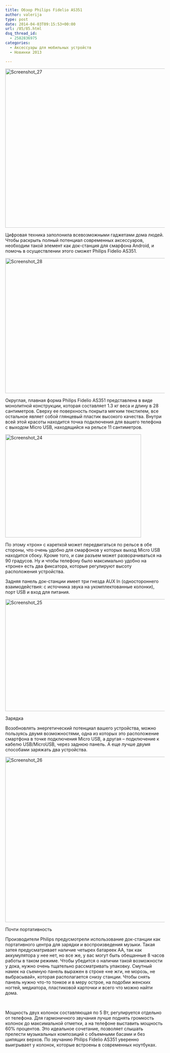 ```yaml
---
title: Обзор Philips Fidelio AS351
author: valerija
type: post
date: 2014-04-03T09:15:53+00:00
url: /85/85.html
dsq_thread_id:
  - 2582836975
categories:
  - Аксессуары для мобильных устройств
  - Новинки 2013

---
```

<img class="alignnone size-full wp-image-89" alt="Screenshot_27" src="http://csmagazine.com/wp-content/uploads/2014/04/Screenshot_27.jpg" width="628" height="503" srcset="http://csmagazine.com/wp-content/uploads/2014/04/Screenshot_27.jpg 628w, http://csmagazine.com/wp-content/uploads/2014/04/Screenshot_27-300x240.jpg 300w" sizes="(max-width: 628px) 100vw, 628px" />

Цифровая техника заполонила всевозможными гаджетами дома людей. Чтобы раскрыть полный потенциал современных аксессуаров, необходим такой элемент как док-станция для смарфона Android, и помочь в осуществлении этого сможет Philips Fidelio AS351.<!--more-->

<!--more-->

[<img class="alignnone size-full wp-image-90" alt="Screenshot_28" src="http://csmagazine.com/wp-content/uploads/2014/04/Screenshot_28.jpg" width="610" height="427" srcset="http://csmagazine.com/wp-content/uploads/2014/04/Screenshot_28.jpg 610w, http://csmagazine.com/wp-content/uploads/2014/04/Screenshot_28-300x210.jpg 300w" sizes="(max-width: 610px) 100vw, 610px" />][1]

Округлая, плавная форма Philips Fidelio AS351 представлена в виде монолитной конструкции, которая составляет 1.3 кг веса и длину в 28 сантиметров. Сверху ее поверхность покрыта мягким текстилем, все остальное являет собой глянцевый пластик высокого качества. Внутри всей этой красоты находится точка подключения для вашего телефона с выходом Micro USB, находящийся на рельсе 11 сантиметров.

[<img class="alignnone size-full wp-image-86" alt="Screenshot_24" src="http://csmagazine.com/wp-content/uploads/2014/04/Screenshot_24.jpg" width="429" height="326" srcset="http://csmagazine.com/wp-content/uploads/2014/04/Screenshot_24.jpg 429w, http://csmagazine.com/wp-content/uploads/2014/04/Screenshot_24-300x227.jpg 300w" sizes="(max-width: 429px) 100vw, 429px" />][2]

По этому «трон» с кареткой может передвигаться по рельсе в обе стороны, что очень удобно для смарфонов у которых выход Micro USB находится сбоку. Кроме того, и сам разъем может разворачиваться на 90 градусов. Ну и чтобы телефону было максимально удобно на «троне» есть два фиксатора, которые регулируют высоту расположения устройства.
  
Задняя панель док-станции имеет три гнезда AUX In (одностороннего взаимодействия: с источника звука на укомплектованные колонки), порт USB и вход для питания.

[<img class="alignnone size-full wp-image-87" alt="Screenshot_25" src="http://csmagazine.com/wp-content/uploads/2014/04/Screenshot_25.jpg" width="579" height="354" srcset="http://csmagazine.com/wp-content/uploads/2014/04/Screenshot_25.jpg 579w, http://csmagazine.com/wp-content/uploads/2014/04/Screenshot_25-300x183.jpg 300w" sizes="(max-width: 579px) 100vw, 579px" />][3]

Зарядка

Возобновлять энергетический потенциал вашего устройства, можно пользуясь двумя возможностями, одна из которых это расположение смартфона в точке подключения Micro USB, а другая – подключение к кабелю USB/MicroUSB, через заднюю панель. А еще лучше двумя способами заряжать два устройства.

[<img class="alignnone size-full wp-image-88" alt="Screenshot_26" src="http://csmagazine.com/wp-content/uploads/2014/04/Screenshot_26.jpg" width="576" height="523" srcset="http://csmagazine.com/wp-content/uploads/2014/04/Screenshot_26.jpg 576w, http://csmagazine.com/wp-content/uploads/2014/04/Screenshot_26-300x272.jpg 300w" sizes="(max-width: 576px) 100vw, 576px" />][4]

Почти портативность

Производители Philips предусмотрели использование док-станции как портативного центра для зарядки и воспроизведения музыки. Такая затея предусматривает наличие четырех батареек АА, так как аккумулятора у нее нет, но все же, у вас могут быть обещанные 8 часов работы в таком режиме. Чтобы убедится о наличии такой возможности у дока, нужно очень тщательно рассматривать упаковку. Смутный намек на съемную панель выражен в строке «не жги, не морозь, не выбрасывай», которая располагается снизу станции. Чтобы снять панель нужно что-то тонкое и в меру острое, на подобии женских ногтей, медиатора, пластиковой карточки и всего что можно найти дома.

&nbsp;

Мощность двух колонок составляющая по 5 Вт, регулируется отдельно от телефона. Для гармоничного звучания лучше поднять громкость колонок до максимальной отметки, а на телефоне выставить мощность 60% процентов. Это идеальное сочетание, позволяет слышать прелести музыкальных композиций с объемными басами и без шипящих верхов. По звучанию Philips Fidelio AS351 уверенно выигрывает у колонок, которые встроены в современных ноутбуках.

 [1]: http://csmagazine.com/wp-content/uploads/2014/04/Screenshot_28.jpg
 [2]: http://csmagazine.com/wp-content/uploads/2014/04/Screenshot_24.jpg
 [3]: http://csmagazine.com/wp-content/uploads/2014/04/Screenshot_25.jpg
 [4]: http://csmagazine.com/wp-content/uploads/2014/04/Screenshot_26.jpg
